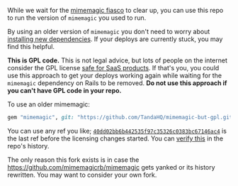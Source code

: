 While we wait for the [mimemagic fiasco](https://www.theregister.com/2021/03/25/ruby_rails_code/) to clear up, you can use this repo to run the version of `mimemagic` you used to run.

By using an older version of `mimemagic` you don't need to worry about [installing new dependencies](https://github.com/mimemagicrb/mimemagic#dependencies). If your deploys are currently stuck, you may find this helpful.

**This is GPL code.** This is not legal advice, but lots of people on the internet consider the GPL license [safe for SaaS products](https://resources.whitesourcesoftware.com/blog-whitesource/the-saas-loophole-in-gpl-open-source-licenses). If that's you, you could use this approach to get your deploys working again while waiting for the `mimemagic` dependency on Rails to be removed. **Do not use this approach if you can't have GPL code in your repo.**

To use an older mimemagic:

```ruby
gem "mimemagic", git: "https://github.com/TandaHQ/mimemagic-but-gpl.git", ref: "40dd02bb6b442535f97c35326c0383bc67146ac4"
```

You can use any ref you like; [`40dd02bb6b442535f97c35326c0383bc67146ac4`](https://github.com/mimemagicrb/mimemagic/tree/40dd02bb6b442535f97c35326c0383bc67146ac4) is the last ref before the licensing changes started. You can [verify this](https://github.com/mimemagicrb/mimemagic/commits/master?after=ffcff44bc1c5070fff94f67e6ac5b81135e5d853+34&branch=master) in the repo's history.

The only reason this fork exists is in case the https://github.com/mimemagicrb/mimemagic gets yanked or its history rewritten. You may want to consider your own fork.
